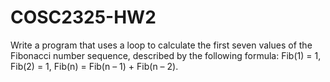 # COSC2325-HW2

Write a program that uses a loop to calculate the first seven values of the Fibonacci number sequence,
described by the following formula: Fib(1) = 1, Fib(2) = 1, Fib(n) = Fib(n – 1) + Fib(n – 2).
